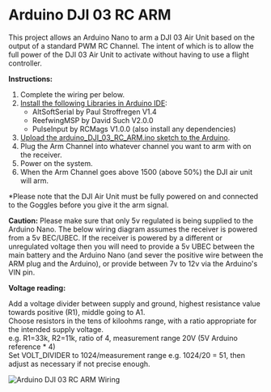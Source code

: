 # Arduino DJI 03 RC ARM

This project allows an Arduino Nano to arm a DJI 03 Air Unit based on the output of a standard PWM RC Channel. The intent of which is to allow the full power of the DJI 03 Air Unit to activate without having to use a flight controller.

**Instructions:**
1. Complete the wiring per below.
2. [Install the following Libraries in Arduino IDE](https://support.arduino.cc/hc/en-us/articles/5145457742236-Add-libraries-to-Arduino-IDE):
   - AltSoftSerial by Paul Stroffregen V1.4
   - ReefwingMSP by David Such V2.0.0
   - PulseInput by RCMags V1.0.0 (also install any dependencies)
3. [Upload the arduino_DJI_03_RC_ARM.ino sketch to the Arduino](https://support.arduino.cc/hc/en-us/articles/4733418441116-Upload-a-sketch-in-Arduino-IDE).
4. Plug the Arm Channel into whatever channel you want to arm with on the receiver.
5. Power on the system.
6. When the Arm Channel goes above 1500 (above 50%) the DJI air unit will arm.

*Please note that the DJI Air Unit must be fully powered on and connected to the Goggles before you give it the arm signal. 

**Caution:**
Please make sure that only 5v regulated is being supplied to the Arduino Nano.  The below wiring diagram assumes the receiver is powered from a 5v BEC/UBEC.  If the receiver is powered by a different or unregulated voltage then you will need to provide a 5v UBEC between the main battery and the Arduino Nano (and sever the positive wire between the ARM plug and the Arduino), or provide between 7v to 12v via the Arduino's VIN pin.

**Voltage reading:**  

Add a voltage divider between supply and ground, highest resistance value towards positive (R1), middle going to A1.  
Choose resistors in the tens of kiloohms range, with a ratio appropriate for the intended supply voltage.  
e.g. R1=33k, R2=11k, ratio of 4, measurement range 20V (5V Arduino reference * 4)  
Set VOLT_DIVIDER to 1024/measurement range e.g. 1024/20 = 51, then adjust as necessary if not precise enough.  

![Arduino DJI 03 RC ARM Wiring](https://i.imgur.com/xA4NjEI.png)
